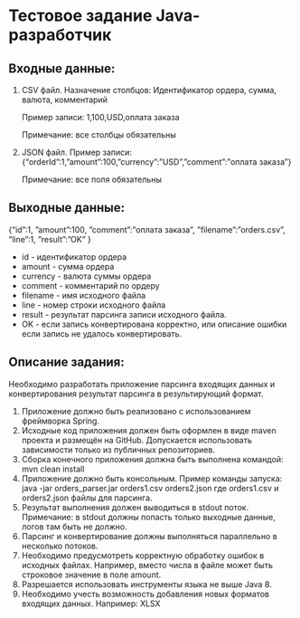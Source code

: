 # Тестовое задание Java-разработчик
## Входные данные:
1. CSV файл. 
    Назначение столбцов: 
	Идентификатор ордера, сумма, валюта, комментарий 	

    Пример записи: 1,100,USD,оплата заказа

    Примечание: все столбцы обязательны

2. JSON файл.
    Пример записи: {“orderId”:1,”amount”:100,”currency”:”USD”,”comment”:”оплата заказа”}

    Примечание: все поля обязательны

## Выходные данные:
{“id”:1, ”amount”:100, ”comment”:”оплата заказа”, ”filename”:”orders.csv”, ”line”:1, ”result”:”OK” }

* id - идентификатор ордера
* amount - сумма ордера
* currency - валюта суммы ордера
* comment - комментарий по ордеру
* filename - имя исходного файла
* line - номер строки исходного файла
* result - результат парсинга записи исходного файла. 
* OK - если запись конвертирована корректно, 
  или описание ошибки если запись не удалось конвертировать.

## Описание задания:
Необходимо разработать приложение парсинга входящих данных и конвертирования результат парсинга в результирующий формат.
1. Приложение должно быть реализовано с использованием фреймворка Spring.
2. Исходные код приложения должен быть оформлен в виде maven проекта и размещён на GitHub. Допускается использовать зависимости только из публичных репозиториев. 
3. Сборка конечного приложения должна быть выполнена командой: 
mvn clean install
4. Приложение должно быть консольным. 
Пример команды запуска: java -jar orders_parser.jar orders1.csv orders2.json
где orders1.csv и orders2.json файлы для парсинга.
5. Результат выполнения должен выводиться в stdout поток.
Примечание: в stdout должны попасть только выходные данные, логов там быть не должно.
6. Парсинг и конвертирование должны выполняться параллельно в несколько потоков.
7. Необходимо предусмотреть корректную обработку ошибок в исходных файлах. 
Например, вместо числа в файле может быть строковое значение в поле amount.
8. Разрешается использовать инструменты языка не выше Java 8.
9. Необходимо учесть возможность добавления новых форматов входящих данных. Например: XLSX
